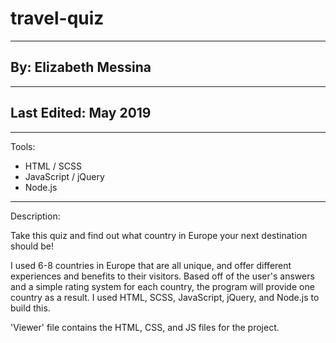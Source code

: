 # travel-quiz

-------------------------------
By: Elizabeth Messina
-------------------------------
-------------------------------
Last Edited: May 2019
-------------------------------
-------------------------------
Tools:
 - HTML / SCSS
 - JavaScript / jQuery
 - Node.js
-------------------------------

Description:

Take this quiz and find out what country in Europe your next destination should be!

I used 6-8 countries in Europe that are all unique, and offer different experiences and benefits to their visitors. Based off of the user's answers and a simple rating system for each country, the program will provide one country as a result. I used HTML, SCSS, JavaScript, jQuery, and Node.js to build this.

'Viewer' file contains the HTML, CSS, and JS files for the project.
